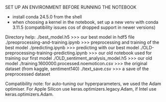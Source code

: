 SET UP AN ENVIRONMENT BEFORE RUNNING THE NOTEBOOK
- install conda 24.5.0 from the shell
- when choosing a kernel in the notebook, set up a new venv with conda 3.11.5 (compatibility issues cos of dropped support in newer versions)

Directory help:
./best_model.h5                                 >>> our best model in hdf5 file
./preoprocessing-and-training.ipynb             >>> preprocessing and training of the best model
./predicting.ipynb                              >>> predicting with our best model
./OLD-preprocessing-training-predicting.ipynb   >>> our old notebook used for training our first model
./OLD_sentiment_analysis_model.h5               >>> our old model
./training.1600000.processed.noemoticon.csv     >>> the original dataset (from kaggle, sentiment140)
./text_save.csv                                 >>> a save of the preprocessed dataset

Compatibility note:
for auto-tuning our hyperparameters, we used the Adam optimiser. For Apple Silicon use keras.optimizers.legacy.Adam, if Intel use keras.optimizers.Adam.